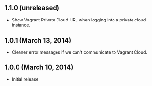 ## 1.1.0 (unreleased)

  - Show Vagrant Private Cloud URL when logging into a private
    cloud instance.

## 1.0.1 (March 13, 2014)

  - Cleaner error messages if we can't communicate to Vagrant Cloud.

## 1.0.0 (March 10, 2014)

  - Initial release
